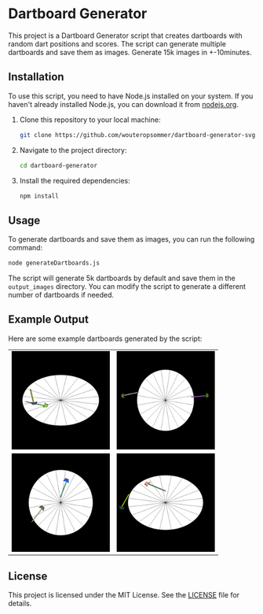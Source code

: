 # Dartboard Generator

This project is a Dartboard Generator script that creates dartboards with random dart positions and scores. The script can generate multiple dartboards and save them as images. Generate 15k images in +-10minutes.

## Installation

To use this script, you need to have Node.js installed on your system. If you haven't already installed Node.js, you can download it from [nodejs.org](https://nodejs.org/).

1. Clone this repository to your local machine:

    ```bash
    git clone https://github.com/wouteropsommer/dartboard-generator-svg.git
    ```

2. Navigate to the project directory:

    ```bash
    cd dartboard-generator
    ```

3. Install the required dependencies:

    ```bash
    npm install
    ```

## Usage

To generate dartboards and save them as images, you can run the following command:

```bash
node generateDartboards.js
```

The script will generate 5k dartboards by default and save them in the `output_images` directory. You can modify the script to generate a different number of dartboards if needed.

## Example Output

Here are some example dartboards generated by the script:

<table>
  <tr>
    <td><img src="examples/ex1.png" alt="Example 1" width="200"/></td>
    <td><img src="examples/ex2.png" alt="Example 2" width="200"/></td>
  </tr>
  <tr>
    <td><img src="examples/ex3.png" alt="Example 3" width="200"/></td>
    <td><img src="examples/ex4.png" alt="Example 4" width="200"/></td>
  </tr>
</table>

## License

This project is licensed under the MIT License. See the [LICENSE](LICENSE) file for details.
